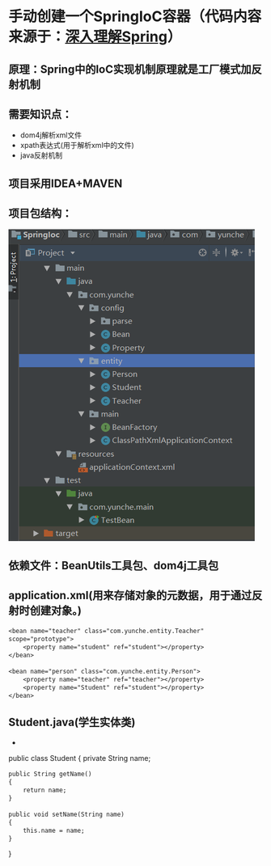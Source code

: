 # 手动创建一个SpringIoC容器（代码内容来源于：<a href="https://www.cnblogs.com/fingerboy/p/5425813.html">深入理解Spring</a>）

## 原理：Spring中的IoC实现机制原理就是工厂模式加反射机制
## 需要知识点：
- dom4j解析xml文件
- xpath表达式(用于解析xml中的文件)
- java反射机制
## 项目采用IDEA+MAVEN
## 项目包结构：
<p><img src="https://github.com/xiaxinandye/SpringIoC/blob/master/viewImage/1.PNG"></p>

## 依赖文件：BeanUtils工具包、dom4j工具包
## application.xml(用来存储对象的元数据，用于通过反射时创建对象。)
<prev>
  <?xml version="1.0" encoding="UTF-8" ?>
<beans>
    <bean name="student" class="com.yunche.entity.Student" scope="prototype">
        <property name="name" value="小李"></property>
    </bean>

    <bean name="teacher" class="com.yunche.entity.Teacher" scope="prototype">
        <property name="student" ref="student"></property>
    </bean>

    <bean name="person" class="com.yunche.entity.Person">
        <property name="teacher" ref="teacher"></property>
        <property name="Student" ref="student"></property>
    </bean>

</beans>
</prev>

## Student.java(学生实体类)
- <prev>
public class Student
{
    private String name;

    public String getName()
    {
        return name;
    }

    public void setName(String name)
    {
        this.name = name;
    }
}

</prev>
